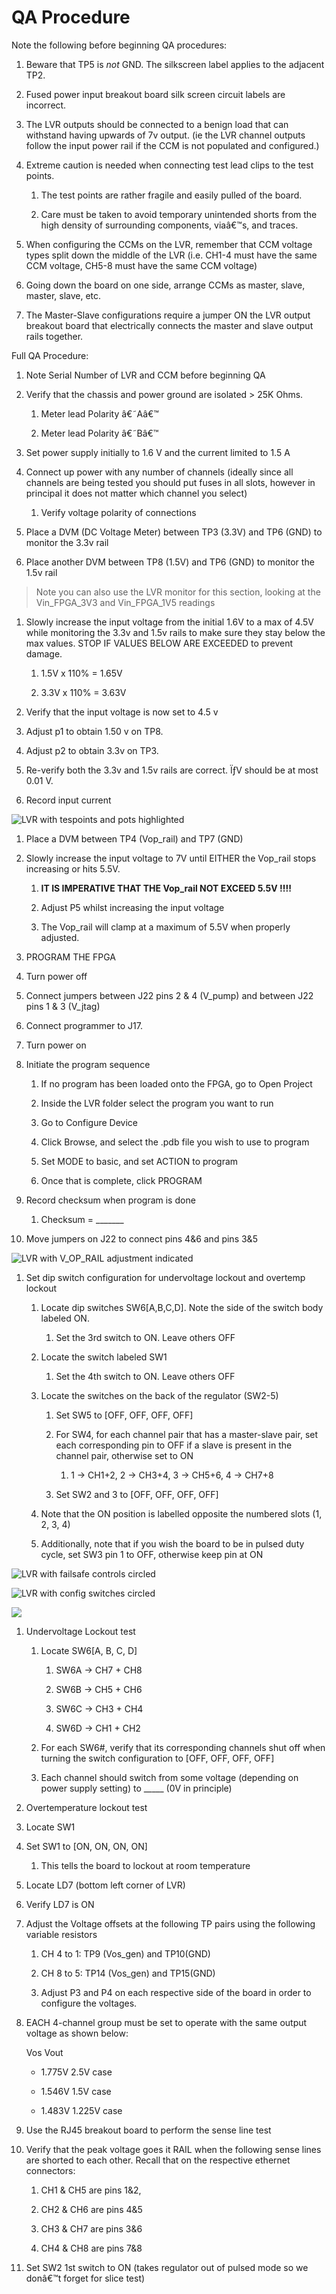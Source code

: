 QA Procedure
============

Note the following before beginning QA procedures:

1.  Beware that TP5 is *not* GND. The silkscreen label applies to the adjacent
    TP2.

2.  Fused power input breakout board silk screen circuit labels are incorrect.

3.  The LVR outputs should be connected to a benign load that can withstand
    having upwards of 7v output. (ie the LVR channel outputs follow the input
    power rail if the CCM is not populated and configured.)

4.  Extreme caution is needed when connecting test lead clips to the test
    points.

    1.  The test points are rather fragile and easily pulled of the board.

    2.  Care must be taken to avoid temporary unintended shorts from the high
        density of surrounding components, viaâ€™s, and traces.

5.  When configuring the CCMs on the LVR, remember that CCM voltage types split
    down the middle of the LVR (i.e. CH1-4 must have the same CCM voltage, CH5-8
    must have the same CCM voltage)

6.  Going down the board on one side, arrange CCMs as master, slave, master,
    slave, etc.

7.  The Master-Slave configurations require a jumper ON the LVR output breakout
    board that electrically connects the master and slave output rails together.

Full QA Procedure:

1.  Note Serial Number of LVR and CCM before beginning QA

2.  Verify that the chassis and power ground are isolated \> 25K Ohms.

    1.  Meter lead Polarity â€˜Aâ€™

    2.  Meter lead Polarity â€˜Bâ€™

3.  Set power supply initially to 1.6 V and the current limited to 1.5 A

4.  Connect up power with any number of channels (ideally since all channels are
    being tested you should put fuses in all slots, however in principal it does
    not matter which channel you select)

    1.  Verify voltage polarity of connections

5.  Place a DVM (DC Voltage Meter) between TP3 (3.3V) and TP6 (GND) to monitor
    the 3.3v rail

6.  Place another DVM between TP8 (1.5V) and TP6 (GND) to monitor the 1.5v rail

>   Note you can also use the LVR monitor for this section, looking at the
>   Vin_FPGA_3V3 and Vin_FPGA_1V5 readings

1.  Slowly increase the input voltage from the initial 1.6V to a max of 4.5V
    while monitoring the 3.3v and 1.5v rails to make sure they stay below the
    max values. STOP IF VALUES BELOW ARE EXCEEDED to prevent damage.

    1.  1.5V x 110% = 1.65V

    2.  3.3V x 110% = 3.63V

2.  Verify that the input voltage is now set to 4.5 v

3.  Adjust p1 to obtain 1.50 v on TP8.

4.  Adjust p2 to obtain 3.3v on TP3.

5.  Re-verify both the 3.3v and 1.5v rails are correct. ÏƒV should be at most
    0.01 V.

6.  Record input current

![LVR with tespoints and pots highlighted](lvrqa1.png)

1.  Place a DVM between TP4 (Vop_rail) and TP7 (GND)

2.  Slowly increase the input voltage to 7V until EITHER the Vop_rail stops
    increasing or hits 5.5V.

    1.  **IT IS IMPERATIVE THAT THE Vop_rail NOT EXCEED 5.5V !!!!**

    2.  Adjust P5 whilst increasing the input voltage

    3.  The Vop_rail will clamp at a maximum of 5.5V when properly adjusted.

3.  PROGRAM THE FPGA

4.  Turn power off

5.  Connect jumpers between J22 pins 2 & 4 (V_pump) and between J22 pins 1 & 3
    (V_jtag)

6.  Connect programmer to J17.

7.  Turn power on

8.  Initiate the program sequence

    1.  If no program has been loaded onto the FPGA, go to Open Project

    2.  Inside the LVR folder select the program you want to run

    3.  Go to Configure Device

    4.  Click Browse, and select the .pdb file you wish to use to program

    5.  Set MODE to basic, and set ACTION to program

    6.  Once that is complete, click PROGRAM

9.  Record checksum when program is done

    1.  Checksum = \______\_

10. Move jumpers on J22 to connect pins 4&6 and pins 3&5

![LVR with V_OP_RAIL adjustment indicated](lvrqa2.png)

1.  Set dip switch configuration for undervoltage lockout and overtemp lockout

    1.  Locate dip switches SW6[A,B,C,D]. Note the side of the switch body
        labeled ON.

        1.  Set the 3rd switch to ON. Leave others OFF

    2.  Locate the switch labeled SW1

        1.  Set the 4th switch to ON. Leave others OFF

    3.  Locate the switches on the back of the regulator (SW2-5)

        1.  Set SW5 to [OFF, OFF, OFF, OFF]

        2.  For SW4, for each channel pair that has a master-slave pair, set
            each corresponding pin to OFF if a slave is present in the channel
            pair, otherwise set to ON

            1.  1 -\> CH1+2, 2 -\> CH3+4, 3 -\> CH5+6, 4 -\> CH7+8

        3.  Set SW2 and 3 to [OFF, OFF, OFF, OFF]

    4.  Note that the ON position is labelled opposite the numbered slots (1, 2,
        3, 4)

    5.  Additionally, note that if you wish the board to be in pulsed duty
        cycle, set SW3 pin 1 to OFF, otherwise keep pin at ON

![LVR with failsafe controls circled](lvrqa3.png)

![LVR with config switches circled](lvrqa4.png)

![](lvrqa5.png)

1.  Undervoltage Lockout test

    1.  Locate SW6[A, B, C, D]

        1.  SW6A -\> CH7 + CH8

        2.  SW6B -\> CH5 + CH6

        3.  SW6C -\> CH3 + CH4

        4.  SW6D -\> CH1 + CH2

    2.  For each SW6\#, verify that its corresponding channels shut off when
        turning the switch configuration to [OFF, OFF, OFF, OFF]

    3.  Each channel should switch from some voltage (depending on power supply
        setting) to \____\_ (0V in principle)

2.  Overtemperature lockout test

3.  Locate SW1

4.  Set SW1 to [ON, ON, ON, ON]

    1.  This tells the board to lockout at room temperature

5.  Locate LD7 (bottom left corner of LVR)

6.  Verify LD7 is ON

7.  Adjust the Voltage offsets at the following TP pairs using the following
    variable resistors

    1.  CH 4 to 1: TP9 (Vos_gen) and TP10(GND)

    2.  CH 8 to 5: TP14 (Vos_gen) and TP15(GND)

    3.  Adjust P3 and P4 on each respective side of the board in order to
        configure the voltages.

8.  EACH 4-channel group must be set to operate with the same output voltage as
    shown below:

    Vos Vout

    -   1.775V 2.5V case

    -   1.546V 1.5V case

    -   1.483V 1.225V case

9.  Use the RJ45 breakout board to perform the sense line test

10. Verify that the peak voltage goes it RAIL when the following sense lines are
    shorted to each other. Recall that on the respective ethernet connectors:

    1.  CH1 & CH5 are pins 1&2,

    2.  CH2 & CH6 are pins 4&5

    3.  CH3 & CH7 are pins 3&6

    4.  CH4 & CH8 are pins 7&8

11. Set SW2 1st switch to ON (takes regulator out of pulsed mode so we donâ€™t
    forget for slice test)
